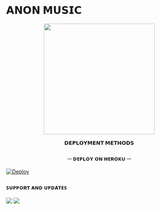 # 𝗔𝗡𝗢𝗡 𝗠𝗨𝗦𝗜𝗖

<p align="center"><a href="https://t.me/TechQuard"><img src="https://te.legra.ph/file/39d63eb0eb17a8b9bd3ee.jpg" width="300"></a></p>

 <p align="center">
<b>𝗗𝗘𝗣𝗟𝗢𝗬𝗠𝗘𝗡𝗧 𝗠𝗘𝗧𝗛𝗢𝗗𝗦</b>
</p>

<h3 align="center">
    ─ ᴅᴇᴩʟᴏʏ ᴏɴ ʜᴇʀᴏᴋᴜ ─
</h3>

[![Deploy](https://www.herokucdn.com/deploy/button.svg)](https://heroku.com/deploy?template=https://github.com/Sumit0045/NisthaMusicBot)



### ꜱᴜᴘᴘᴏʀᴛ ᴀɴᴅ ᴜᴘᴅᴀᴛᴇꜱ
<a href="https://t.me/TheSupportBots"><img src="https://img.shields.io/badge/Join-Group%20Support-black.svg?style=for-the-badge&logo=Telegram"></a> <a href="https://t.me/TheBotsUpdate"><img src="https://img.shields.io/badge/Join-Updates%20Channel-black.svg?style=for-the-badge&logo=Telegram"></a>

 



